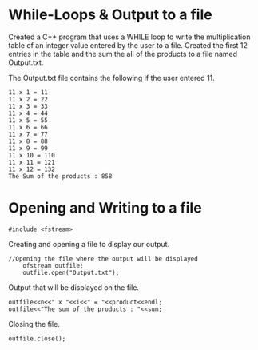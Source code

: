 # While-Loops & Output to a file

Created a C++ program that uses a WHILE loop to write the multiplication table of an integer value entered by the user to a file.  Created the first 12 entries in the table and the sum the all of the products to a file named Output.txt.

The Output.txt file contains the following if the user entered 11.
```
11 x 1 = 11
11 x 2 = 22
11 x 3 = 33
11 x 4 = 44
11 x 5 = 55
11 x 6 = 66
11 x 7 = 77
11 x 8 = 88
11 x 9 = 99
11 x 10 = 110
11 x 11 = 121
11 x 12 = 132
The Sum of the products : 858
```

# Opening and Writing to a file

```
#include <fstream>
```

Creating and opening a file to display our output.
```
//Opening the file where the output will be displayed
    ofstream outfile;
    outfile.open("Output.txt");
```

Output that will be displayed on the file.
```
outfile<<n<<" x "<<i<<" = "<<product<<endl;
outfile<<"The sum of the products : "<<sum;
```

Closing the file.

```
outfile.close();
```
